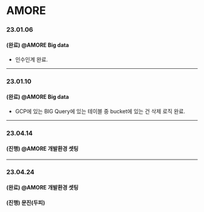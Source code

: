 # AMORE

### 23.01.06

#### (완료) @AMORE Big data
- 인수인계 완료.

---

### 23.01.10

#### (완료) @AMORE Big data
- GCP에 있는 BIG Query에 있는 테이블 중 bucket에 있는 건 삭제 로직 완료.

---

### 23.04.14

#### (진행) @AMORE 개발환경 셋팅

---

### 23.04.24

#### (완료) @AMORE 개발환경 셋팅
#### (진행) 문진(두피)










